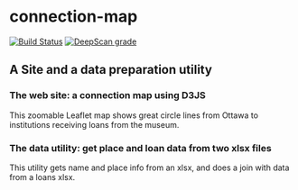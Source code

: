 # connection-map

[![Build Status](https://travis-ci.com/rleir/connection-map.svg?branch=master)](https://travis-ci.com/rleir/connection-map)
[![DeepScan grade](https://deepscan.io/api/teams/5622/projects/7454/branches/75997/badge/grade.svg)](https://deepscan.io/dashboard#view=project&tid=5622&pid=7454&bid=75997)

## A Site and a data preparation utility

### The web site: a connection map using D3JS

This zoomable Leaflet map shows great circle lines from Ottawa to institutions receiving loans from the museum.

### The data utility: get place and loan data from two xlsx files

This utility gets name and place info from an xlsx, and does a join with data from a loans xlsx.
